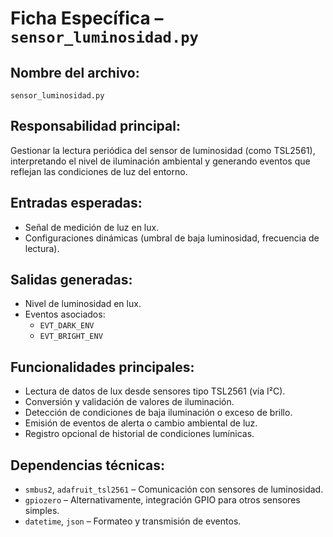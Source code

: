 # Ficha Específica – `sensor_luminosidad.py`

## Nombre del archivo:
`sensor_luminosidad.py`

## Responsabilidad principal:
Gestionar la lectura periódica del sensor de luminosidad (como TSL2561), interpretando el nivel de iluminación ambiental y generando eventos que reflejan las condiciones de luz del entorno.

## Entradas esperadas:
- Señal de medición de luz en lux.
- Configuraciones dinámicas (umbral de baja luminosidad, frecuencia de lectura).

## Salidas generadas:
- Nivel de luminosidad en lux.
- Eventos asociados:
  - `EVT_DARK_ENV`
  - `EVT_BRIGHT_ENV`

## Funcionalidades principales:
- Lectura de datos de lux desde sensores tipo TSL2561 (vía I²C).
- Conversión y validación de valores de iluminación.
- Detección de condiciones de baja iluminación o exceso de brillo.
- Emisión de eventos de alerta o cambio ambiental de luz.
- Registro opcional de historial de condiciones lumínicas.

## Dependencias técnicas:
- `smbus2`, `adafruit_tsl2561` – Comunicación con sensores de luminosidad.
- `gpiozero` – Alternativamente, integración GPIO para otros sensores simples.
- `datetime`, `json` – Formateo y transmisión de eventos.

